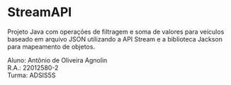 # StreamAPI
Projeto Java com operações de filtragem e soma de valores para veículos baseado em arquivo JSON utilizando a API Stream e a biblioteca Jackson para mapeamento de objetos.

Aluno: Antônio de Oliveira Agnolin <br>
R.A.: 22012580-2 <br>
Turma: ADSIS5S
